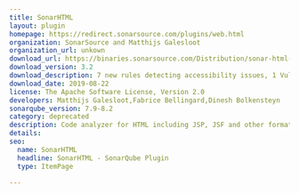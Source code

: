 ```yaml
---
title: SonarHTML
layout: plugin
homepage: https://redirect.sonarsource.com/plugins/web.html
organization: SonarSource and Matthijs Galesloot
organization_url: unkown
download_url: https://binaries.sonarsource.com/Distribution/sonar-html-plugin/sonar-html-plugin-3.2.0.2082.jar
download_version: 3.2
download_description: 7 new rules detecting accessibility issues, 1 Vulnerability rule, Vue.js support, Improve HTML parsing
download_date: 2019-08-22
license: The Apache Software License, Version 2.0
developers: Matthijs Galesloot,Fabrice Bellingard,Dinesh Bolkensteyn
sonarqube_version: 7.9-8.2
category: deprecated
description: Code analyzer for HTML including JSP, JSF and other formats.
details: 
seo: 
  name: SonarHTML
  headline: SonarHTML - SonarQube Plugin
  type: ItemPage

---
```

